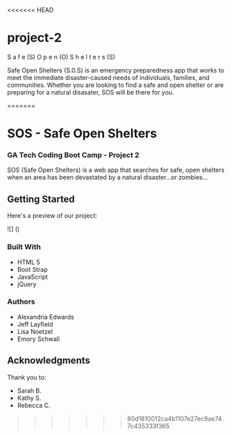 <<<<<<< HEAD
# project-2

S a f e (S) O p e n (O) S h e l t e r s (S)

Safe Open Shelters (S.0.S) is an emergency preparedness app that works to meet the immediate disaster-caused needs of individuals, families, and communities. Whether you are looking to find a safe and open shelter or are preparing for a natural disasater, SOS will be there for you.



=======
# SOS - Safe Open Shelters

### GA Tech Coding Boot Camp - Project 2

SOS (Safe Open Shelters) is a web app that searches for safe, open shelters when an area has been devastated by a natural disaster...or zombies...  

## Getting Started

Here's a preview of our project:

![] ()  

### Built With

* HTML 5 
* Boot Strap 
* JavaScript
* jQuery 

### Authors

* Alexandria Edwards
* Jeff Layfield
* Lisa Noetzel
* Emory Schwall


## Acknowledgments

Thank you to:

* Sarah B.
* Kathy S. 
* Rebecca C.  
>>>>>>> 80d1810012ca4b1107e27ec9ae747c435333f365
